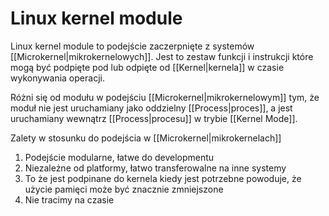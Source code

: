 # Linux kernel module
Linux kernel module to podejście zaczerpnięte z systemów [[Microkernel|mikrokernelowych]]. Jest to zestaw funkcji i instrukcji które mogą być podpięte pod lub odpięte od [[Kernel|kernela]] w czasie wykonywania operacji. 

Różni się od modułu w podejściu [[Microkernel|mikrokernelowym]] tym, że moduł nie jest uruchamiany jako oddzielny [[Process|proces]], a jest uruchamiany wewnątrz [[Process|procesu]] w trybie [[Kernel Mode]].

Zalety w stosunku do podejścia w [[Microkernel|mikrokernelach]]
1. Podejście modularne, łatwe do developmentu
2. Niezależne od platformy, łatwo transferowalne na inne systemy
3. To że jest podpinane do kernela kiedy jest potrzebne powoduje, że użycie pamięci może być znacznie zmniejszone
4. Nie tracimy na czasie 
